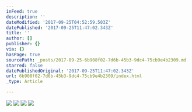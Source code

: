 ```yaml
---
inFeed: true
description: ''
dateModified: '2017-09-25T04:52:59.503Z'
datePublished: '2017-09-25T11:47:02.343Z'
title: ''
author: []
publisher: {}
via: {}
hasPage: true
sourcePath: _posts/2017-09-25-6b908f02-7d6b-45b3-9dc4-75cb9e4b2309.md
starred: false
datePublishedOriginal: '2017-09-25T11:47:02.343Z'
url: 6b908f02-7d6b-45b3-9dc4-75cb9e4b2309/index.html
_type: Article

---
```

![](https://the-grid-user-content.s3-us-west-2.amazonaws.com/8f83d791-b7c5-4961-9adf-16c00db029f3.jpg)
![](https://the-grid-user-content.s3-us-west-2.amazonaws.com/2b662afa-0c80-4f3a-9ce9-99efddc1ee5d.jpg)
![](https://the-grid-user-content.s3-us-west-2.amazonaws.com/2c9c41b7-ba3c-43f5-827f-21a57d472e9a.jpg)
![](https://the-grid-user-content.s3-us-west-2.amazonaws.com/67717b38-bd0c-4b08-a0cb-c259bd084a2c.jpg)